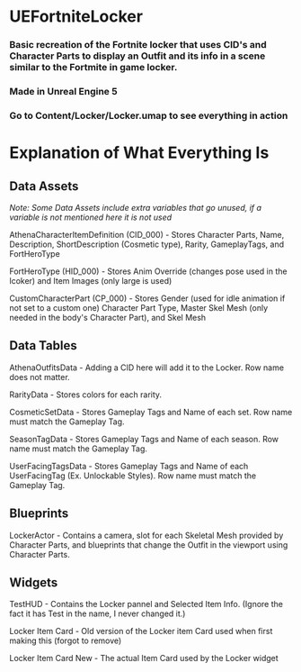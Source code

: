 # UEFortniteLocker

### Basic recreation of the Fortnite locker that uses CID's and Character Parts to display an Outfit and its info in a scene similar to the Fortmite in game locker.
### Made in Unreal Engine 5
### Go to Content/Locker/Locker.umap to see everything in action

# Explanation of What Everything Is

## Data Assets

*Note: Some Data Assets include extra variables that go unused, if a variable is not mentioned here it is not used*

AthenaCharacterItemDefinition (CID_000) - Stores Character Parts, Name, Description, ShortDescription (Cosmetic type), Rarity, GameplayTags, and FortHeroType

FortHeroType (HID_000) - Stores Anim Override (changes pose used in the lcoker) and Item Images (only large is used)

CustomCharacterPart (CP_000) - Stores Gender (used for idle animation if not set to a custom one) Character Part Type, Master Skel Mesh (only needed in the body's Character Part), and Skel Mesh

## Data Tables

AthenaOutfitsData - Adding a CID here will add it to the Locker. Row name does not matter.

RarityData - Stores colors for each rarity.

CosmeticSetData - Stores Gameplay Tags and Name of each set. Row name must match the Gameplay Tag.

SeasonTagData - Stores Gameplay Tags and Name of each season. Row name must match the Gameplay Tag.

UserFacingTagsData - Stores Gameplay Tags and Name of each UserFacingTag (Ex. Unlockable Styles). Row name must match the Gameplay Tag.

## Blueprints

LockerActor - Contains a camera, slot for each Skeletal Mesh provided by Character Parts, and blueprints that change the Outfit in the viewport using Character Parts.

## Widgets

TestHUD - Contains the Locker pannel and Selected Item Info. (Ignore the fact it has Test in the name, I never changed it.)

Locker Item Card - Old version of the Locker item Card used when first making this (forgot to remove)

Locker Item Card New - The actual Item Card used by the Locker widget
